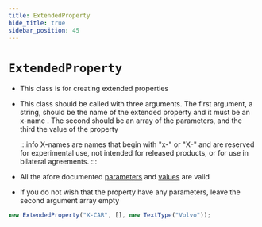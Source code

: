 ```yaml
---
title: ExtendedProperty
hide_title: true
sidebar_position: 45
---
```


# `ExtendedProperty`

- This class is for creating extended properties

- This class should be called with three arguments. The first argument, a
  string, should be the name of the extended property and it must be an x-name
  . The second should be an array of the parameters, and the third the value of
  the property

  :::info
  X-names are names that begin with "x-" or "X-" and are reserved for
  experimental use, not intended for released products, or for use in bilateral
  agreements.
  :::

- All the afore documented [parameters](/documentation/parameters/intro) and
  [values](/documentation/values/intro) are valid

- If you do not wish that the property have any parameters, leave the second
  argument array empty

```js
new ExtendedProperty("X-CAR", [], new TextType("Volvo"));
```
